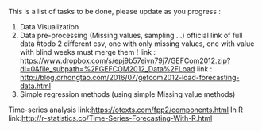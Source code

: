 This is a list of tasks to be done, please update as you progress : 

  1. Data Visualization
  2. Data pre-processing (Missing values, sampling ...)
    official link of full data 
    #todo 2 different csv, one with only missing values, one with value with blind weeks
    must merge them ! 
    link : https://www.dropbox.com/s/epj9b57eivn79j7/GEFCom2012.zip?dl=0&file_subpath=%2FGEFCOM2012_Data%2FLoad
    link : http://blog.drhongtao.com/2016/07/gefcom2012-load-forecasting-data.html
  3. Simple regression methods (using simple Missing value methods)

Time-series analysis
link:https://otexts.com/fpp2/components.html
In R
link:http://r-statistics.co/Time-Series-Forecasting-With-R.html
